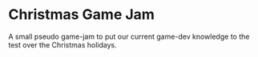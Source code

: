 # Christmas Game Jam
A small pseudo game-jam to put our current game-dev knowledge to the test over the Christmas holidays.
